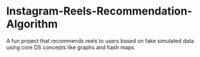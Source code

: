 # Instagram-Reels-Recommendation-Algorithm
A fun project that recommends reels to users based on fake simulated data using core DS concepts like graphs and hash maps  
